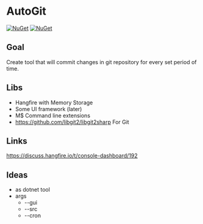 # AutoGit
[![NuGet](https://img.shields.io/nuget/v/dotnet-AutoGit.svg?style=flat-square)](https://www.nuget.org/packages/dotnet-AutoGit/)
[![NuGet](https://img.shields.io/nuget/dt/dotnet-AutoGit.svg?style=flat-square)](https://www.nuget.org/packages/dotnet-AutoGit/)


## Goal
Create tool that will commit changes in git repository for every set period of time.

## Libs
* Hangfire with Memory Storage
* Some UI framework (later)
* M$ Command line extensions
* https://github.com/libgit2/libgit2sharp For Git

## Links
https://discuss.hangfire.io/t/console-dashboard/192

## Ideas
* as dotnet tool
* args
  * --gui
  * --src
  * --cron